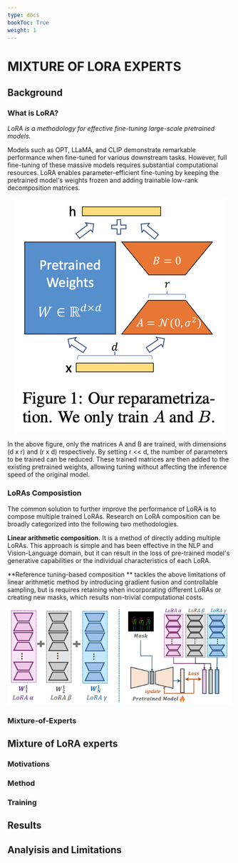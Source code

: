 ```yaml
---
type: docs
bookToc: True
weight: 1
---
```


# MIXTURE OF LORA EXPERTS
<!--
제목으로 바꾸기
처음에 어그로 끌 수 있는 내용 먼저
-->
## Background

### What is LoRA?
_LoRA is a methodology for effective fine-tuning large-scale pretrained models._

Models such as OPT, LLaMA, and CLIP demonstrate remarkable performance when fine-tuned for various downstream tasks. However, full fine-tuning of these massive models requires substantial computational resources. LoRA enables parameter-efficient fine-tuning by keeping the pretrained model's weights frozen and adding trainable low-rank decomposition matrices.

<p align="center">
    <img src=./LoRA.png> 
</p>

In the above figure, only the matrices A and B are trained, with dimensions (d x r) and (r x d) respectively. By setting r << d, the number of parameters to be trained can be reduced. These trained matrices are then added to the existing pretrained weights, allowing tuning without affecting the inference speed of the original model.

### LoRAs Composistion

The common solution to further improve the performance of LoRA is to compose multiple trained LoRAs. Research on LoRA composition can be broadly categorized into the following two methodologies.

**Linear arithmetic composition.** It is a method of directly adding multiple LoRAs. This approach is simple and has been effective in the NLP and Vision-Language domain, but it can result in the loss of pre-trained model's generative capabilities or the individual characteristics of each LoRA.

**Reference tuning-based composition ** tackles the above limitations of linear arithmetic method by introducing gradient fusion and controllable sampling, but is requires retaining when incorporating different LoRAs or creating new masks, which results non-trivial computational costs.


<p align="center">
    <img src=./lora_comp.png> 
</p>






### Mixture-of-Experts

## Mixture of LoRA experts

### Motivations

### Method

### Training

## Results

## Analyisis and Limitations

